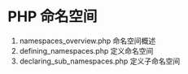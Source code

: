 # PHP 命名空间

1. namespaces_overview.php 命名空间概述
2. defining_namespaces.php 定义命名空间
3. declaring_sub_namespaces.php 定义子命名空间